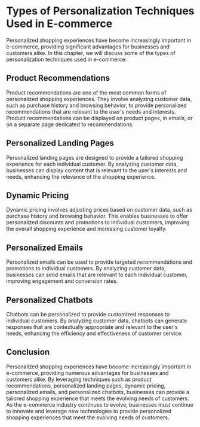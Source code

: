 Types of Personalization Techniques Used in E-commerce
==================================================================================================================

Personalized shopping experiences have become increasingly important in e-commerce, providing significant advantages for businesses and customers alike. In this chapter, we will discuss some of the types of personalization techniques used in e-commerce.

Product Recommendations
-----------------------

Product recommendations are one of the most common forms of personalized shopping experiences. They involve analyzing customer data, such as purchase history and browsing behavior, to provide personalized recommendations that are relevant to the user's needs and interests. Product recommendations can be displayed on product pages, in emails, or on a separate page dedicated to recommendations.

Personalized Landing Pages
--------------------------

Personalized landing pages are designed to provide a tailored shopping experience for each individual customer. By analyzing customer data, businesses can display content that is relevant to the user's interests and needs, enhancing the relevance of the shopping experience.

Dynamic Pricing
---------------

Dynamic pricing involves adjusting prices based on customer data, such as purchase history and browsing behavior. This enables businesses to offer personalized discounts and promotions to individual customers, improving the overall shopping experience and increasing customer loyalty.

Personalized Emails
-------------------

Personalized emails can be used to provide targeted recommendations and promotions to individual customers. By analyzing customer data, businesses can send emails that are relevant to each individual customer, improving engagement and conversion rates.

Personalized Chatbots
---------------------

Chatbots can be personalized to provide customized responses to individual customers. By analyzing customer data, chatbots can generate responses that are contextually appropriate and relevant to the user's needs, enhancing the efficiency and effectiveness of customer service.

Conclusion
----------

Personalized shopping experiences have become increasingly important in e-commerce, providing numerous advantages for businesses and customers alike. By leveraging techniques such as product recommendations, personalized landing pages, dynamic pricing, personalized emails, and personalized chatbots, businesses can provide a tailored shopping experience that meets the evolving needs of customers. As the e-commerce industry continues to evolve, businesses must continue to innovate and leverage new technologies to provide personalized shopping experiences that meet the evolving needs of customers.
